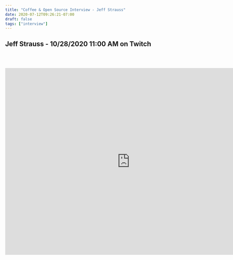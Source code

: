 ```yaml
---
title: "Coffee & Open Source Interview - Jeff Strauss"
date: 2020-07-12T09:26:21-07:00
draft: false
tags: ["interview"]
---
```


## Jeff Strauss - <span class="formatdate">10/28/2020 11:00 AM</span> on Twitch


<br /><br />

<center>
<iframe width="800" height="600" src="https://www.youtube.com/embed/s44W5EkKdGs" frameborder="0" allow="accelerometer; autoplay; clipboard-write; encrypted-media; gyroscope; picture-in-picture" allowfullscreen></iframe>
</center>
